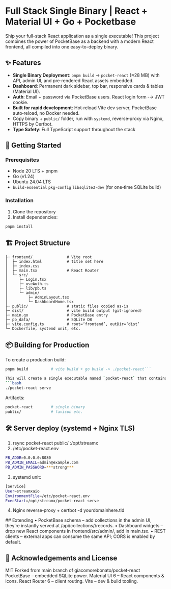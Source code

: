# Full Stack Single Binary | React + Material UI + Go + Pocketbase
Ship your full-stack React application as a single executable!
This project combines the power of PocketBase as a backend with a modern React frontend, all compiled into one easy-to-deploy binary.

## ✨ Features
- **Single Binary Deployment**: `pnpm build` → `pocket-react` (≈28 MB) with API, admin UI, and pre‑rendered React assets embedded.
- **Dashboard**: Permanent dark sidebar, top bar, responsive cards & tables (Material UI).
- **Auth**: Email + password via PocketBase users. React login form ‑→ JWT cookie.
- **Built for rapid development**: Hot‑reload Vite dev server, PocketBase auto‑reload, no Docker needed.
- Copy binary + `public/` folder, run with `systemd`, reverse‑proxy via Nginx, HTTPS by Certbot.
- **Type Safety**: Full TypeScript support throughout the stack

## 🚀 Getting Started
### Prerequisites
- Node 20 LTS + pnpm
- Go (v1.24)
- Ubuntu 24.04 LTS
- `build-essential` `pkg-config` `libsqlite3-dev` (for one‑time SQLite build)

### Installation
1. Clone the repository
2. Install dependencies:
```bash
pnpm install
```

## 🏗️ Project Structure
```
├─ frontend/               # Vite root
│  ├─ index.html           # title set here
│  ├─ index.css
│  ├─ main.tsx             # React Router
│  └─ src/
│     ├─ Login.tsx
│     ├─ useAuth.ts
│     ├─ lib/pb.ts
│     └─ admin/
│         ├─ AdminLayout.tsx
│         └─ DashboardHome.tsx
├─ public/                 # static files copied as‑is
├─ dist/                   # vite build output (git‑ignored)
├─ main.go                 # PocketBase entry
├─ pb_data/                # SQLite DB
├─ vite.config.ts          # root=‘frontend’, outDir=‘dist’
└─ Dockerfile, systemd unit, etc.
```

## 📦 Building for Production
To create a production build:
```bash
pnpm build          # vite build + go build -> ./pocket-react```

This will create a single executable named `pocket-react` that contains your entire application. To run it:
```bash
./pocket-react serve
```
Artifacts:
```bash
pocket-react        # single binary
public/             # favicon etc.
```



## 🛠️ Server deploy (systemd + Nginx TLS)
1.	rsync pocket-react public/ <server>:/opt/streamx
2.	/etc/pocket-react.env

```bash
PB_ADDR=0.0.0.0:8080
PB_ADMIN_EMAIL=admin@example.com
PB_ADMIN_PASSWORD=***strong***
```

3. systemd unit:
```bash
[Service]
User=streamxaio
EnvironmentFile=/etc/pocket-react.env
ExecStart=/opt/streamx/pocket-react serve
```

4. Nginx reverse‑proxy + certbot -d yourdomainhere.tld


## Extending
	•	PocketBase schema – add collections in the admin UI, they’re instantly served at /api/collections/<name>/records.
	•	Dashboard widgets – drop new React components in frontend/src/admin/, add <Route> in main.tsx.
	•	REST clients – external apps can consume the same API; CORS is enabled by default.

## 📄 Acknowledgements and License
MIT
Forked from main branch of giacomorebonato/pocket-react
PocketBase – embedded SQLite power.
Material UI 6 – React components & icons.
React Router 6 – client routing.
Vite – dev & build tooling.
